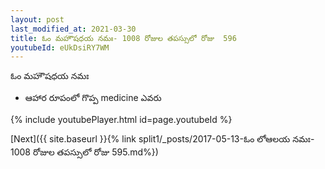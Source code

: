 ```yaml
---
layout: post
last_modified_at: 2021-03-30
title: ఓం మహౌషధయ నమః- 1008 రోజుల తపస్సులో రోజు  596
youtubeId: eUkDsiRY7WM
---
```

 
 
 ఓం మహౌషధయ నమః  
 
 -  ఆహార రూపంలో గొప్ప medicine  ఎవరు 
 
  
 
  
 
 
 
 
 
 


{% include youtubePlayer.html id=page.youtubeId %}
 
[Next]({{ site.baseurl }}{% link  split1/_posts/2017-05-13-ఓం లోఆలయ నమః- 1008 రోజుల తపస్సులో రోజు  595.md%})
 
